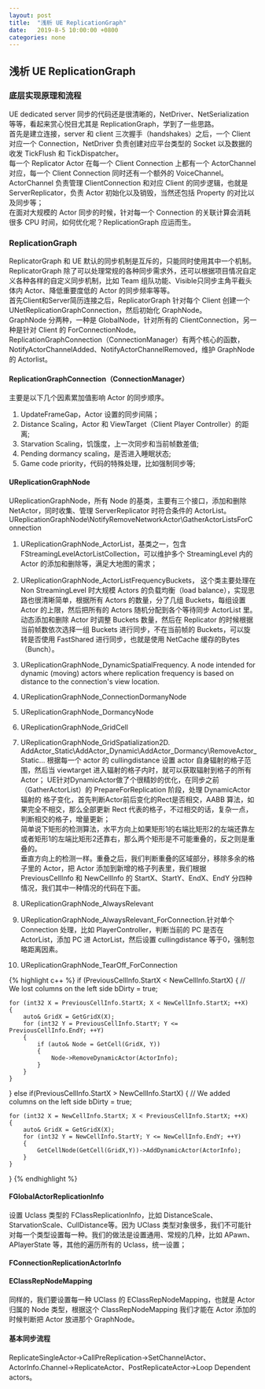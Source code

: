 ```yaml
---
layout: post
title:  "浅析 UE ReplicationGraph"
date:   2019-8-5 10:00:00 +0800
categories: none
---
```

## 浅析 UE ReplicationGraph

### 底层实现原理和流程

UE dedicated server 同步的代码还是很清晰的，NetDriver、NetSerialization 等等，看起来赏心悦目尤其是 ReplicationGraph，学到了一些思路。<br>
首先是建立连接，server 和 client 三次握手（handshakes）之后，一个 Client 对应一个 Connection，NetDriver 负责创建对应平台类型的 Socket 以及数据的收发 TickFlush 和 TickDispatcher。<br>
每一个 Replicator Actor 在每一个 Client Connection 上都有一个 ActorChannel 对应，每一个 Client Connection 同时还有一个额外的 VoiceChannel。<br>
ActorChannel 负责管理 ClientConnection 和对应 Client 的同步逻辑，也就是 ServerReplicator，负责 Actor 初始化以及销毁，当然还包括 Property 的对比以及同步等；<br>
在面对大规模的 Actor 同步的时候，针对每一个 Connection 的关联计算会消耗很多 CPU 时间，如何优化呢？ReplicationGraph 应运而生。<br>

### ReplicationGraph
	
ReplicatorGraph 和 UE 默认的同步机制是互斥的，只能同时使用其中一个机制。<br>
ReplicatorGraph 除了可以处理常规的各种同步需求外，还可以根据项目情况自定义各种各样的自定义同步机制，比如 Team 组队功能、Visible只同步主角平截头体内 Actor、降低重要度低的 Actor 的同步频率等等。<br>
首先Client和Server简历连接之后，ReplicatorGraph 针对每个 Client 创建一个 UNetReplicationGraphConnection，然后初始化 GraphNode。<br>
GraphNode 分两种，一种是 GlobalNode，针对所有的 ClientConnection，另一种是针对 Client 的 ForConnectionNode。<br>
ReplicationGraphConnection（ConnectionManager）有两个核心的函数，NotifyActorChannelAdded、NotifyActorChannelRemoved，维护 GraphNode 的 Actorlist。<br>

#### ReplicationGraphConnection（ConnectionManager）	
主要是以下几个因素累加值影响 Actor 的同步顺序。<br>
1. UpdateFrameGap，Actor 设置的同步间隔；
2. Distance Scaling，Actor 和 ViewTarget（Client Player Controller）的距离; 
3. Starvation Scaling，饥饿度，上一次同步和当前帧数差值; 
4. Pending dormancy scaling，是否进入睡眠状态; 
5. Game code priority，代码的特殊处理，比如强制同步等;
	
#### UReplicationGraphNode	
UReplicationGraphNode，所有 Node 的基类，主要有三个接口，添加和删除 NetActor，同时收集、管理 ServerReplicator 时符合条件的 ActorList。<br>
UReplicationGraphNode\NotifyRemoveNetworkActor\GatherActorListsForConnection<br>	

1. UReplicationGraphNode_ActorList，基类之一，包含 FStreamingLevelActorListCollection，可以维护多个 StreamingLevel 内的 Actor 的添加和删除等，满足大地图的需求；
2. UReplicationGraphNode_ActorListFrequencyBuckets，
这个类主要处理在 Non StreamingLevel 时大规模 Actors 的负载均衡（load balance），实现思路也很清晰简单，根据所有 Actors 的数量，分了几组 Buckets，每组设置 Actor 的上限，然后把所有的 Actors 随机分配到各个等待同步 ActorList 里。<br>
动态添加和删除 Actor 时调整 Buckets 数量，然后在 Replicator 的时候根据当前帧数依次选择一组 Buckets 进行同步，不在当前帧的 Buckets，可以旋转是否使用 FastShared 进行同步，也就是使用 NetCache 缓存的Bytes（Bunch）。<br>
3. UReplicationGraphNode_DynamicSpatialFrequency.
A node intended for dynamic (moving) actors where replication frequency is based on distance to the connection's view location.
4. UReplicationGraphNode_ConnectionDormanyNode
5. UReplicationGraphNode_DormancyNode
6. UReplicationGraphNode_GridCell
7. UReplicationGraphNode_GridSpatialization2D.
AddActor_Static\AddActor_Dynamic\AddActor_Dormancy\RemoveActor_Static…
根据每一个 actor 的 cullingdistance 设置 actor 自身辐射的格子范围，然后当 viewtarget 进入辐射的格子内时，就可以获取辐射到格子的所有 Actor；
UE针对DynamicActor做了个很精妙的优化，在同步之前（GatherActorList）的 PrepareForReplication 阶段，处理 DynamicActor 辐射的 格子变化，首先判断Actor前后变化的Rect是否相交，AABB 算法，如果完全不相交，那么全部更新 Rect 代表的格子，不过相交的话，复杂一点，判断相交的格子，增量更新；<br>
简单说下矩形的检测算法，水平方向上如果矩形1的右端比矩形2的左端还靠左或者矩形1的左端比矩形2还靠右，那么两个矩形是不可能重叠的，反之则是重叠的。<br>
垂直方向上的检测一样。重叠之后，我们判断重叠的区域部分，移除多余的格子里的 Actor，把 Actor 添加到新增的格子列表里，我们根据 PreviousCellInfo 和 NewCellInfo 的 StartX、StartY、EndX、EndY 分四种情况，我们其中一种情况的代码在下面。<br>

8. UReplicationGraphNode_AlwaysRelevant
9. UReplicationGraphNode_AlwaysRelevant_ForConnection.针对单个 Connection 处理，比如 PlayerController，判断当前的 PC 是否在 ActorList，添加 PC 进 ActorList，然后设置 cullingdistance 等于0，强制忽略距离因素。
10. UReplicationGraphNode_TearOff_ForConnection

{% highlight c++ %}
if (PreviousCellInfo.StartX < NewCellInfo.StartX)
{
	// We lost columns on the left side
	bDirty = true;

	for (int32 X = PreviousCellInfo.StartX; X < NewCellInfo.StartX; ++X)
	{
		auto& GridX = GetGridX(X);
		for (int32 Y = PreviousCellInfo.StartY; Y <= PreviousCellInfo.EndY; ++Y)
		{
			if (auto& Node = GetCell(GridX, Y))
			{
				Node->RemoveDynamicActor(ActorInfo);
			}
		}
	}
}
else if(PreviousCellInfo.StartX > NewCellInfo.StartX)
{
	// We added columns on the left side
	bDirty = true;

	for (int32 X = NewCellInfo.StartX; X < PreviousCellInfo.StartX; ++X)
	{
		auto& GridX = GetGridX(X);
		for (int32 Y = NewCellInfo.StartY; Y <= NewCellInfo.EndY; ++Y)
		{
			GetCellNode(GetCell(GridX,Y))->AddDynamicActor(ActorInfo);
		}
	}
}
{% endhighlight %}
	
#### FGlobalActorReplicationInfo	
设置 Uclass 类型的 FClassReplicationInfo，比如 DistanceScale、StarvationScale、CullDistance等。因为 UClass 类型对象很多，我们不可能针对每一个类型设置每一种。我们的做法是设置通用、常规的几种，比如 APawn、APlayerState 等，其他的遍历所有的 Uclass，统一设置； 

#### FConnectionReplicationActorInfo

#### EClassRepNodeMapping	
同样的，我们要设置每一种 UClass 的 EClassRepNodeMapping，也就是 Actor 归属的 Node 类型，根据这个 ClassRepNodeMapping 我们才能在 Actor 添加的时候判断把 Actor 放进那个 GraphNode。

#### 基本同步流程
ReplicateSingleActor->CallPreReplication->SetChannelActor、ActorInfo.Channel->ReplicateActor、PostReplicateActor->Loop Dependent actors。<br>
	


